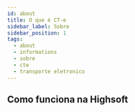 ```yaml
---
id: about
title: O que é CT-e
sidebar_label: Sobre
sidebar_position: 1
tags:
  - about
  - informations
  - sobre
  - cte
  - transporte eletronico
---
```


## Como funciona na Highsoft
